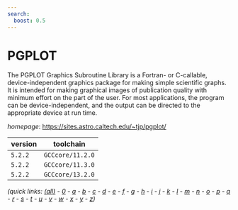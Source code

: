 ```yaml
---
search:
  boost: 0.5
---
```

# PGPLOT

The PGPLOT Graphics Subroutine Library is a Fortran- or C-callable,  device-independent graphics package for making simple scientific graphs. It is intended  for making graphical images of publication quality with minimum effort on the part of  the user. For most applications, the program can be device-independent, and the output  can be directed to the appropriate device at run time.

*homepage*: <https://sites.astro.caltech.edu/~tjp/pgplot/>

version | toolchain
--------|----------
``5.2.2`` | ``GCCcore/11.2.0``
``5.2.2`` | ``GCCcore/11.3.0``
``5.2.2`` | ``GCCcore/13.2.0``


*(quick links: [(all)](../index.md) - [0](../0/index.md) - [a](../a/index.md) - [b](../b/index.md) - [c](../c/index.md) - [d](../d/index.md) - [e](../e/index.md) - [f](../f/index.md) - [g](../g/index.md) - [h](../h/index.md) - [i](../i/index.md) - [j](../j/index.md) - [k](../k/index.md) - [l](../l/index.md) - [m](../m/index.md) - [n](../n/index.md) - [o](../o/index.md) - [p](../p/index.md) - [q](../q/index.md) - [r](../r/index.md) - [s](../s/index.md) - [t](../t/index.md) - [u](../u/index.md) - [v](../v/index.md) - [w](../w/index.md) - [x](../x/index.md) - [y](../y/index.md) - [z](../z/index.md))*

